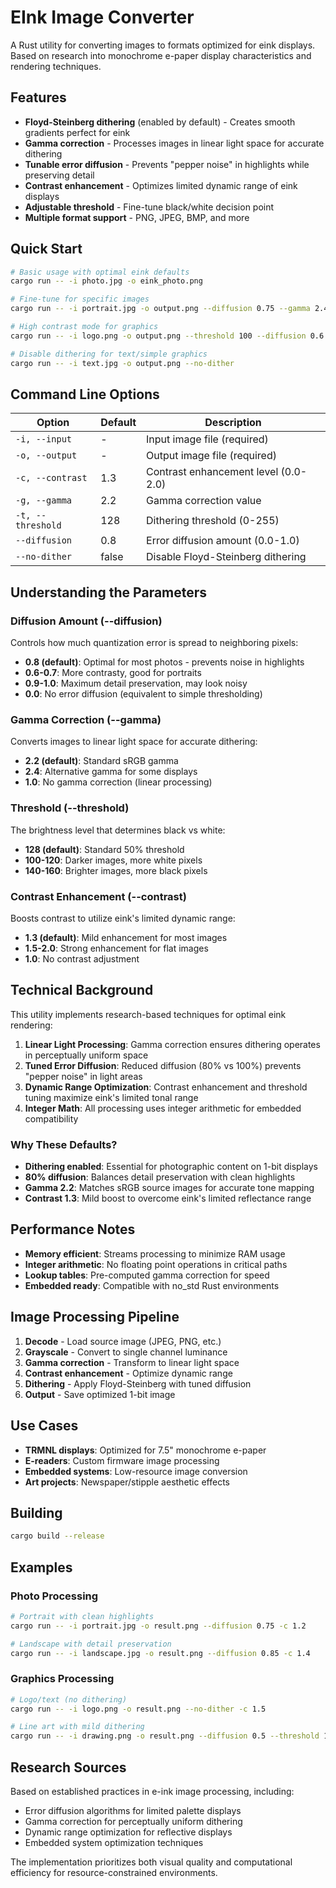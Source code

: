 # EInk Image Converter

A Rust utility for converting images to formats optimized for eink displays. Based on research into monochrome e-paper display characteristics and rendering techniques.

## Features

- **Floyd-Steinberg dithering** (enabled by default) - Creates smooth gradients perfect for eink
- **Gamma correction** - Processes images in linear light space for accurate dithering
- **Tunable error diffusion** - Prevents "pepper noise" in highlights while preserving detail
- **Contrast enhancement** - Optimizes limited dynamic range of eink displays
- **Adjustable threshold** - Fine-tune black/white decision point
- **Multiple format support** - PNG, JPEG, BMP, and more

## Quick Start

```bash
# Basic usage with optimal eink defaults
cargo run -- -i photo.jpg -o eink_photo.png

# Fine-tune for specific images
cargo run -- -i portrait.jpg -o output.png --diffusion 0.75 --gamma 2.4 -c 1.2

# High contrast mode for graphics
cargo run -- -i logo.png -o output.png --threshold 100 --diffusion 0.6

# Disable dithering for text/simple graphics
cargo run -- -i text.jpg -o output.png --no-dither
```

## Command Line Options

| Option | Default | Description |
|--------|---------|-------------|
| `-i, --input` | - | Input image file (required) |
| `-o, --output` | - | Output image file (required) |
| `-c, --contrast` | 1.3 | Contrast enhancement level (0.0-2.0) |
| `-g, --gamma` | 2.2 | Gamma correction value |
| `-t, --threshold` | 128 | Dithering threshold (0-255) |
| `--diffusion` | 0.8 | Error diffusion amount (0.0-1.0) |
| `--no-dither` | false | Disable Floyd-Steinberg dithering |

## Understanding the Parameters

### Diffusion Amount (--diffusion)
Controls how much quantization error is spread to neighboring pixels:
- **0.8 (default)**: Optimal for most photos - prevents noise in highlights
- **0.6-0.7**: More contrasty, good for portraits
- **0.9-1.0**: Maximum detail preservation, may look noisy
- **0.0**: No error diffusion (equivalent to simple thresholding)

### Gamma Correction (--gamma)
Converts images to linear light space for accurate dithering:
- **2.2 (default)**: Standard sRGB gamma
- **2.4**: Alternative gamma for some displays
- **1.0**: No gamma correction (linear processing)

### Threshold (--threshold)
The brightness level that determines black vs white:
- **128 (default)**: Standard 50% threshold
- **100-120**: Darker images, more white pixels
- **140-160**: Brighter images, more black pixels

### Contrast Enhancement (--contrast)
Boosts contrast to utilize eink's limited dynamic range:
- **1.3 (default)**: Mild enhancement for most images
- **1.5-2.0**: Strong enhancement for flat images
- **1.0**: No contrast adjustment

## Technical Background

This utility implements research-based techniques for optimal eink rendering:

1. **Linear Light Processing**: Gamma correction ensures dithering operates in perceptually uniform space
2. **Tuned Error Diffusion**: Reduced diffusion (80% vs 100%) prevents "pepper noise" in light areas
3. **Dynamic Range Optimization**: Contrast enhancement and threshold tuning maximize eink's limited tonal range
4. **Integer Math**: All processing uses integer arithmetic for embedded compatibility

### Why These Defaults?

- **Dithering enabled**: Essential for photographic content on 1-bit displays
- **80% diffusion**: Balances detail preservation with clean highlights
- **Gamma 2.2**: Matches sRGB source images for accurate tone mapping
- **Contrast 1.3**: Mild boost to overcome eink's limited reflectance range

## Performance Notes

- **Memory efficient**: Streams processing to minimize RAM usage
- **Integer arithmetic**: No floating point operations in critical paths
- **Lookup tables**: Pre-computed gamma correction for speed
- **Embedded ready**: Compatible with no_std Rust environments

## Image Processing Pipeline

1. **Decode** - Load source image (JPEG, PNG, etc.)
2. **Grayscale** - Convert to single channel luminance
3. **Gamma correction** - Transform to linear light space
4. **Contrast enhancement** - Optimize dynamic range
5. **Dithering** - Apply Floyd-Steinberg with tuned diffusion
6. **Output** - Save optimized 1-bit image

## Use Cases

- **TRMNL displays**: Optimized for 7.5" monochrome e-paper
- **E-readers**: Custom firmware image processing
- **Embedded systems**: Low-resource image conversion
- **Art projects**: Newspaper/stipple aesthetic effects

## Building

```bash
cargo build --release
```

## Examples

### Photo Processing
```bash
# Portrait with clean highlights
cargo run -- -i portrait.jpg -o result.png --diffusion 0.75 -c 1.2

# Landscape with detail preservation
cargo run -- -i landscape.jpg -o result.png --diffusion 0.85 -c 1.4
```

### Graphics Processing
```bash
# Logo/text (no dithering)
cargo run -- -i logo.png -o result.png --no-dither -c 1.5

# Line art with mild dithering
cargo run -- -i drawing.png -o result.png --diffusion 0.5 --threshold 120
```

## Research Sources

Based on established practices in e-ink image processing, including:
- Error diffusion algorithms for limited palette displays
- Gamma correction for perceptually uniform dithering
- Dynamic range optimization for reflective displays
- Embedded system optimization techniques

The implementation prioritizes both visual quality and computational efficiency for resource-constrained environments.
